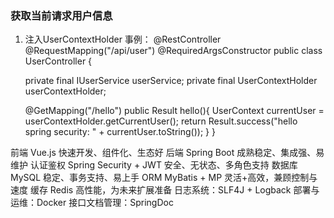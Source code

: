 ### 获取当前请求用户信息
1. 注入UserContextHolder
事例：
   @RestController
   @RequestMapping("/api/user")
   @RequiredArgsConstructor
   public class UserController {

   private final IUserService userService;
   private final UserContextHolder userContextHolder;

   @GetMapping("/hello")
   public Result<String> hello(){
   UserContext currentUser = userContextHolder.getCurrentUser();
   return Result.success("hello spring security: " + currentUser.toString());
   }
}

前端	Vue.js	快速开发、组件化、生态好
后端	Spring Boot	成熟稳定、集成强、易维护
认证鉴权	Spring Security + JWT	安全、无状态、多角色支持
数据库	MySQL	稳定、事务支持、易上手
ORM	MyBatis + MP	灵活+高效，兼顾控制与速度
缓存	Redis	高性能，为未来扩展准备
日志系统：SLF4J + Logback
部署与运维：Docker
接口文档管理：SpringDoc
